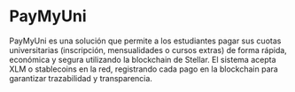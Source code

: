# PayMyUni
PayMyUni es una solución que permite a los estudiantes pagar sus cuotas universitarias (inscripción, mensualidades o cursos extras) de forma rápida, económica y segura utilizando la blockchain de Stellar. El sistema acepta XLM o stablecoins en la red, registrando cada pago en la blockchain para garantizar trazabilidad y transparencia.

